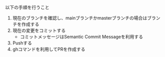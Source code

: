 以下の手順を行うこと

1. 現在のブランチを確認し、mainブランチかmasterブランチの場合はブランチを作成する
2. 現在の変更をコミットする
    * コミットメッセージはSemantic Commit Messageを利用する
3. Pushする
4. ghコマンドを利用してPRを作成する
